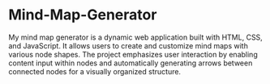 # Mind-Map-Generator
My mind map generator is a dynamic web application built with HTML, CSS, and JavaScript. It allows users to create and customize mind maps with various node shapes. The project emphasizes user interaction by enabling content input within nodes and automatically generating arrows between connected nodes for a visually organized structure.
